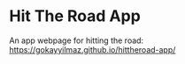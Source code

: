 # Hit The Road App
An app webpage for hitting the road: https://gokayyilmaz.github.io/hittheroad-app/
